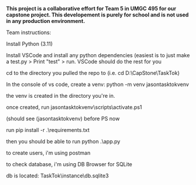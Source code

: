 **This project is a collaborative effort for Team 5 in UMGC 495 for our capstone project. This developement is purely for school and is not used in any production environment.**

Team instructions: 

Install Python (3.11)

Install VSCode and install any python dependencies (easiest is to just make a test.py > Print "test" > run. VSCode should do the rest for you

cd to the directory you pulled the repo to (i.e. cd D:\CapStone\TaskTok)

In the console of vs code, create a venv:  python -m venv jasontasktokvenv

the venv is created in the directory you're in.

once created, run jasontasktokvenv\scripts\activate.ps1

(should see (jasontasktokvenv) before PS now

run pip install -r .\requirements.txt

then you should be able to run python .\app.py



to create users, i'm using postman

to check database, i'm using DB Browser for SQLite

db is located: TaskTok\instance\db.sqlite3
